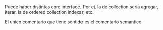 #

Puede haber distintas core interface. Por ej. la de collection seria agregar,
iterar. la de ordered collection indexar, etc.

El unico comentario que tiene sentido es el comentario semantico